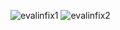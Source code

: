 ![evalinfix1](https://user-images.githubusercontent.com/32956051/104104668-5caa4c00-525e-11eb-9152-e768236472f8.PNG)
![evalinfix2](https://user-images.githubusercontent.com/32956051/104104670-5d42e280-525e-11eb-8688-7aec146b9ba3.PNG)
